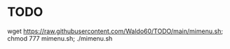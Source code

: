 # TODO

 wget https://raw.githubusercontent.com/Waldo60/TODO/main/mimenu.sh; chmod 777 mimenu.sh; ./mimenu.sh
